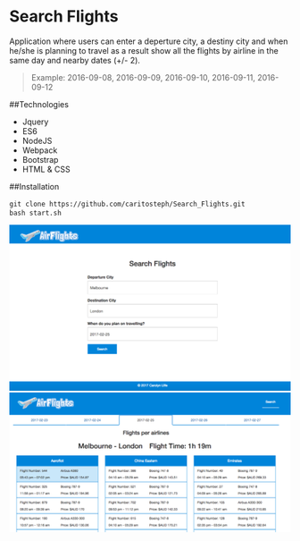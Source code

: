 # Search Flights
Application where users can enter a deperture city, a destiny city and when he/she is planning to travel as 
a result show all the flights by airline in the same day and  nearby dates (+/- 2).

>Example: 2016-09-08, 2016-09-09, 2016-09-10, 2016-09-11, 2016-09-12

##Technologies
* Jquery
* ES6
* NodeJS
* Webpack
* Bootstrap
* HTML & CSS

##Installation
```
git clone https://github.com/caritosteph/Search_Flights.git
bash start.sh
```
![search](https://github.com/caritosteph/Search_Flights/blob/master/screenshot/search_flights.png)
![list flights](https://github.com/caritosteph/Search_Flights/blob/master/screenshot/list_flights.png)
